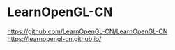 # LearnOpenGL-CN
https://github.com/LearnOpenGL-CN/LearnOpenGL-CN   https://learnopengl-cn.github.io/
